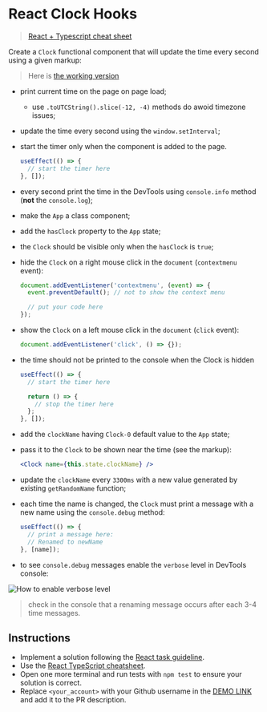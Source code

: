# React Clock Hooks

> [React + Typescript cheat sheet](https://mate-academy.github.io/fe-program/js/extra/react-typescript)

Create a `Clock` functional component that will update the time every second using a given markup:

> Here is [the working version](https://mate-academy.github.io/react_clock)

- print current time on the page on page load;
  - use `.toUTCString().slice(-12, -4)` methods do awoid timezone issues;
- update the time every second using the `window.setInterval`;
- start the timer only when the component is added to the page.

    ```ts
    useEffect(() => {
      // start the timer here
    }, []);
    ```

- every second print the time in the DevTools using `console.info` method (**not** the `console.log`);
- make the `App` a class component;
- add the `hasClock` property to the `App` state;
- the `Clock` should be visible only when the `hasClock` is `true`;
- hide the `Clock` on a right mouse click in the `document` (`contextmenu` event):

    ```js
    document.addEventListener('contextmenu', (event) => {
      event.preventDefault(); // not to show the context menu

      // put your code here
    });
    ```

- show the `Clock` on a left mouse click in the `document` (`click` event):

    ```js
    document.addEventListener('click', () => {});
    ```

- the time should not be printed to the console when the Clock is hidden

    ```ts
    useEffect(() => {
      // start the timer here

      return () => {
        // stop the timer here
      };
    }, []);
    ```

- add the `clockName` having `Clock-0` default value to the `App` state;
- pass it to the `Clock` to be shown near the time (see the markup):

    ```jsx
    <Clock name={this.state.clockName} />
    ```

- update the `clockName` every `3300ms` with a new value generated by existing `getRandomName` function;
- each time the name is changed, the `Clock` must print a message with a new name using the `console.debug` method:

    ```js
    useEffect(() => {
      // print a message here:
      // Renamed to newName
    }, [name]);

    ```

- to see `console.debug` messages enable the `verbose` level in DevTools console:

![How to enable verbose level](./readme-files/enable-verbose-level.png)

> check in the console that a renaming message occurs after each 3-4 time messages.

## Instructions

- Implement a solution following the [React task guideline](https://github.com/mate-academy/react_task-guideline#react-tasks-guideline).
- Use the [React TypeScript cheatsheet](https://mate-academy.github.io/fe-program/js/extra/react-typescript).
- Open one more terminal and run tests with `npm test` to ensure your solution is correct.
- Replace `<your_account>` with your Github username in the [DEMO LINK](https://ysrckr.github.io/react_clock/) and add it to the PR description.
